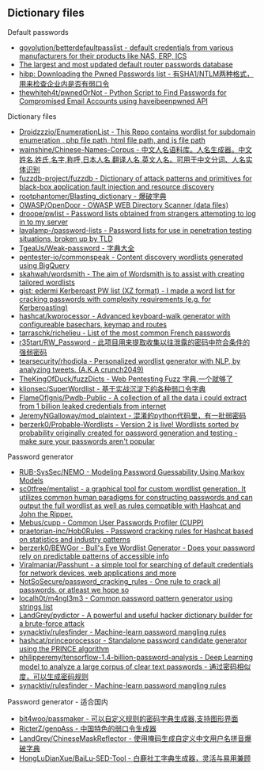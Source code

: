 ## Dictionary files

Default passwords

* [govolution/betterdefaultpasslist - default credentials from various manufacturers for their products like NAS, ERP, ICS](https://github.com/govolution/betterdefaultpasslist)
* [The largest and most updated default router passwords database](http://routerpasswords.com/)
* [hibp: Downloading the Pwned Passwords list - 有SHA1/NTLM两种格式，用来检查企业内是否有弱口令](https://haveibeenpwned.com/Passwords)
* [thewhiteh4t/pwnedOrNot - Python Script to Find Passwords for Compromised Email Accounts using haveibeenpwned API](https://github.com/thewhiteh4t/pwnedOrNot)

Dictionary files

* [Droidzzzio/EnumerationList - This Repo contains wordlist for subdomain enumeration , php file path, html file path, and js file path](https://github.com/Droidzzzio/EnumerationList)
* [wainshine/Chinese-Names-Corpus - 中文人名语料库。人名生成器。中文姓名,姓氏,名字,称呼,日本人名,翻译人名,英文人名。可用于中文分词、人名实体识别](https://github.com/wainshine/Chinese-Names-Corpus)
* [fuzzdb-project/fuzzdb - Dictionary of attack patterns and primitives for black-box application fault injection and resource discovery](https://github.com/fuzzdb-project/fuzzdb)
* [rootphantomer/Blasting_dictionary - 爆破字典](https://github.com/rootphantomer/Blasting_dictionary)
* [OWASP/OpenDoor - OWASP WEB Directory Scanner (data files)](https://github.com/stanislav-web/OpenDoor/tree/master/data)
* [droope/pwlist - Password lists obtained from strangers attempting to log in to my server](https://github.com/droope/pwlist)
* [lavalamp-/password-lists - Password lists for use in penetration testing situations, broken up by TLD](https://github.com/lavalamp-/password-lists)
* [TgeaUs/Weak-password - 字典大全](https://github.com/TgeaUs/Weak-password)
* [pentester-io/commonspeak - Content discovery wordlists generated using BigQuery](https://github.com/pentester-io/commonspeak)
* [skahwah/wordsmith - The aim of Wordsmith is to assist with creating tailored wordlists](https://github.com/skahwah/wordsmith)
* [gist: edermi Kerberoast PW list (XZ format) - I made a word list for cracking passwords with complexity requirements (e.g. for Kerberoasting)](https://gist.github.com/edermi/f8b143b11dc020b854178d3809cf91b5)
* [hashcat/kwprocessor - Advanced keyboard-walk generator with configureable basechars, keymap and routes](https://github.com/hashcat/kwprocessor)
* [tarraschk/richelieu - List of the most common French passwords](https://github.com/tarraschk/richelieu)
* [r35tart/RW_Password - 此项目用来提取收集以往泄露的密码中符合条件的强弱密码](https://github.com/r35tart/RW_Password)
* [tearsecurity/rhodiola - Personalized wordlist generator with NLP, by analyzing tweets. (A.K.A crunch2049)](https://github.com/tearsecurity/rhodiola)
* [TheKingOfDuck/fuzzDicts - Web Pentesting Fuzz 字典,一个就够了](https://github.com/TheKingOfDuck/fuzzDicts)
* [klionsec/SuperWordlist - 基于实战沉淀下的各种弱口令字典](https://github.com/klionsec/SuperWordlist)
* [FlameOfIgnis/Pwdb-Public - A collection of all the data i could extract from 1 billion leaked credentials from internet](https://github.com/FlameOfIgnis/Pwdb-Public)
* [JeremyNGalloway/mod_plaintext - 混淆的python代码里，有一批弱密码](https://github.com/JeremyNGalloway/mod_plaintext.py/blob/master/mod_plaintext.py)
* [berzerk0/Probable-Wordlists - Version 2 is live! Wordlists sorted by probability originally created for password generation and testing - make sure your passwords aren't popular](https://github.com/berzerk0/Probable-Wordlists)

Password generator

* [RUB-SysSec/NEMO - Modeling Password Guessability Using Markov Models](https://github.com/RUB-SysSec/NEMO)
* [sc0tfree/mentalist - a graphical tool for custom wordlist generation. It utilizes common human paradigms for constructing passwords and can output the full wordlist as well as rules compatible with Hashcat and John the Ripper.](https://github.com/sc0tfree/mentalist)
* [Mebus/cupp - Common User Passwords Profiler (CUPP)](https://github.com/Mebus/cupp)
* [praetorian-inc/Hob0Rules - Password cracking rules for Hashcat based on statistics and industry patterns](https://github.com/praetorian-inc/Hob0Rules/)
* [berzerk0/BEWGor - Bull's Eye Wordlist Generator - Does your password rely on predictable patterns of accessible info](https://github.com/berzerk0/BEWGor)
* [Viralmaniar/Passhunt - a simple tool for searching of default credentials for network devices, web applications and more](https://github.com/Viralmaniar/Passhunt)
* [NotSoSecure/password_cracking_rules - One rule to crack all passwords. or atleast we hope so](https://github.com/NotSoSecure/password_cracking_rules)
* [localh0t/m4ngl3m3 - Common password pattern generator using strings list](https://github.com/localh0t/m4ngl3m3)
* [LandGrey/pydictor - A powerful and useful hacker dictionary builder for a brute-force attack](https://github.com/LandGrey/pydictor)
* [synacktiv/rulesfinder - Machine-learn password mangling rules](https://github.com/synacktiv/rulesfinder)
* [hashcat/princeprocessor - Standalone password candidate generator using the PRINCE algorithm](https://github.com/hashcat/princeprocessor)
* [philipperemy/tensorflow-1.4-billion-password-analysis - Deep Learning model to analyze a large corpus of clear text passwords - 通过密码相似度，可以生成密码规则](https://github.com/philipperemy/tensorflow-1.4-billion-password-analysis)
* [synacktiv/rulesfinder - Machine-learn password mangling rules](https://github.com/synacktiv/rulesfinder)

Password generator - 适合国内

* [bit4woo/passmaker - 可以自定义规则的密码字典生成器,支持图形界面](https://github.com/bit4woo/passmaker)
* [RicterZ/genpAss - 中国特色的弱口令生成器](https://github.com/RicterZ/genpAss/)
* [LandGrey/ChineseMaskReflector - 使用掩码生成自定义中文用户名拼音爆破字典](https://github.com/LandGrey/ChineseMaskReflector)
* [HongLuDianXue/BaiLu-SED-Tool - 白鹿社工字典生成器，灵活与易用兼顾](https://github.com/HongLuDianXue/BaiLu-SED-Tool)

